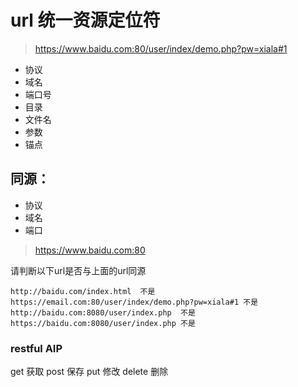 # url 统一资源定位符
> https://www.baidu.com:80/user/index/demo.php?pw=xiala#1
+ 协议
+ 域名
+ 端口号
+ 目录
+ 文件名
+ 参数
+ 锚点

## 同源：
+ 协议 
+ 域名
+ 端口
> https://www.baidu.com:80

请判断以下url是否与上面的url同源
```
http://baidu.com/index.html  不是
https://email.com:80/user/index/demo.php?pw=xiala#1 不是
http://baidu.com:8080/user/index.php  不是
https://baidu.com:8080/user/index.php 不是
```

### restful AIP 
get  获取
post 保存
put  修改
delete 删除